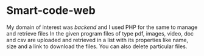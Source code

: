 # Smart-code-web
My domain of interest was *backend* and I used PHP for the same to manage and retrieve files 
In the given program files of type pdf, images, video, doc and csv are uploaded and retrieved in a list with its properties like name, size and a link to download the files. You can also delete particular files.
